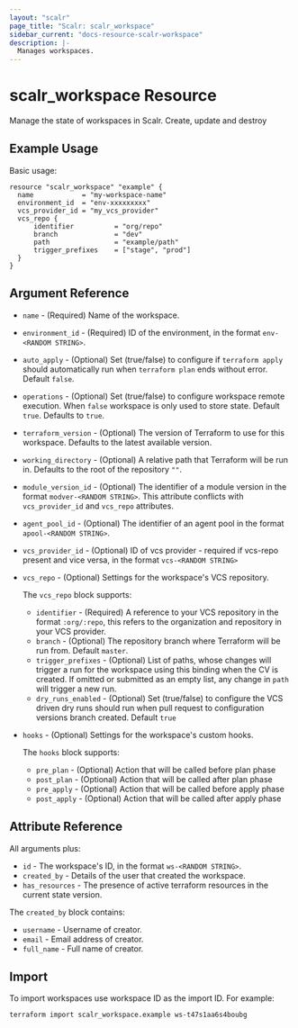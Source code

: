 ```yaml
---
layout: "scalr"
page_title: "Scalr: scalr_workspace"
sidebar_current: "docs-resource-scalr-workspace"
description: |-
  Manages workspaces.
---
```


# scalr_workspace Resource

Manage the state of workspaces in Scalr. Create, update and destroy

## Example Usage

Basic usage:

```hcl
resource "scalr_workspace" "example" {
  name            = "my-workspace-name"
  environment_id  = "env-xxxxxxxxx"
  vcs_provider_id = "my_vcs_provider"
  vcs_repo {
      identifier          = "org/repo"
      branch              = "dev"
      path                = "example/path"
      trigger_prefixes    = ["stage", "prod"]
  }
}
```

## Argument Reference

* `name` - (Required) Name of the workspace.
* `environment_id` - (Required) ID of the environment, in the format `env-<RANDOM STRING>`.
* `auto_apply` - (Optional) Set (true/false) to configure if `terraform apply` should automatically run when `terraform plan` ends without error. Default `false`.
* `operations` - (Optional) Set (true/false) to configure workspace remote execution. When `false` workspace is only used to store state. Default `true`.
  Defaults to `true`.
* `terraform_version` - (Optional) The version of Terraform to use for this workspace. Defaults to the latest available version.
* `working_directory` - (Optional) A relative path that Terraform will be run in. Defaults to the root of the repository `""`.
* `module_version_id` - (Optional) The identifier of a module version in the format `modver-<RANDOM STRING>`. This attribute conflicts with `vcs_provider_id` and `vcs_repo` attributes.
* `agent_pool_id` - (Optional) The identifier of an agent pool in the format `apool-<RANDOM STRING>`.
* `vcs_provider_id` - (Optional) ID of vcs provider - required if vcs-repo present and vice versa, in the format `vcs-<RANDOM STRING>`
* `vcs_repo` - (Optional) Settings for the workspace's VCS repository.

    The `vcs_repo` block supports: 
    * `identifier` - (Required) A reference to your VCS repository in the format `:org/:repo`, this refers to the organization and repository in your VCS provider.
    * `branch` - (Optional) The repository branch where Terraform will be run from. Default `master`.
    * `trigger_prefixes` - (Optional) List of paths, whose changes will trigger a run for the workspace using this binding when the CV is created. If omitted or submitted as an empty list, any change in `path` will trigger a new run.
    * `dry_runs_enabled` - (Optional) Set (true/false) to configure the VCS driven dry runs should run when pull request to configuration versions branch created. Default `true`

* `hooks` - (Optional) Settings for the workspace's custom hooks.

   The `hooks` block supports: 
  * `pre_plan` - (Optional) Action that will be called before plan phase
  * `post_plan` - (Optional) Action that will be called after plan phase
  * `pre_apply` - (Optional) Action that will be called before apply phase
  * `post_apply` - (Optional) Action that will be called after apply phase

## Attribute Reference

All arguments plus:

* `id` - The workspace's ID, in the format `ws-<RANDOM STRING>`.
* `created_by` - Details of the user that created the workspace.
* `has_resources` - The presence of active terraform resources in the current state version.

The `created_by` block contains:

* `username` - Username of creator.
* `email` - Email address of creator.
* `full_name` - Full name of creator.

## Import

To import workspaces use workspace ID as the import ID. For example:
```shell
terraform import scalr_workspace.example ws-t47s1aa6s4boubg
```
